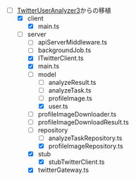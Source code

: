 - [ ] [TwitterUserAnalyzer3](https://github.com/hajimepg/TwitterUserAnalyzerPrototype3)からの移植
    - [x] client
        - [x] main.ts
    - [ ] server
        - [ ] apiServerMiddleware.ts
        - [ ] backgroundJob.ts
        - [x] ITwitterClient.ts
        - [x] main.ts
        - [ ] model
            - [ ] analyzeResult.ts
            - [ ] analyzeTask.ts
            - [ ] profileImage.ts
            - [x] user.ts
        - [ ] profileImageDownloader.ts
        - [ ] profileImageDownloadResult.ts
        - [ ] repository
            - [ ] analyzeTaskRepository.ts
            - [x] profileImageRepository.ts
        - [x] stub
            - [x] stubTwitterClient.ts
        - [x] twitterGateway.ts
